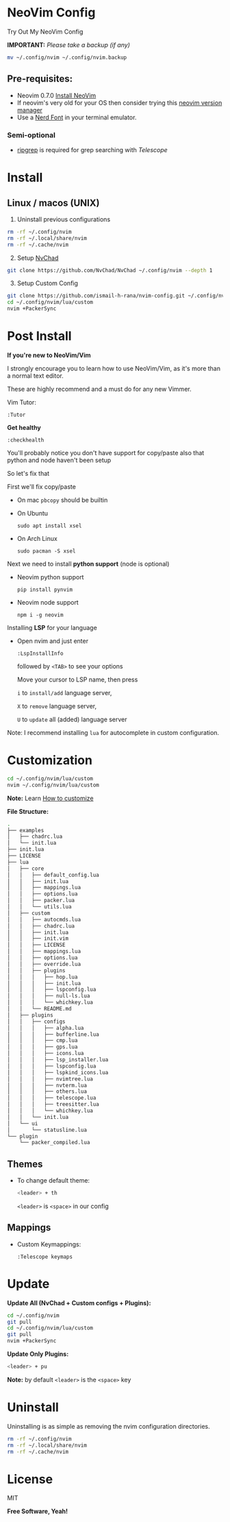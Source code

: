 # NeoVim Config
Try Out My NeoVim Config

**IMPORTANT:**  *Please take a backup (if any)*
```sh
mv ~/.config/nvim ~/.config/nvim.backup
```

## Pre-requisites:
- Neovim 0.7.0 [Install NeoVim](https://github.com/neovim/neovim/wiki/Installing-Neovim)
- If neovim's very old for your OS then consider trying this [neovim version manager](https://github.com/MordechaiHadad/bob)
- Use a [Nerd Font](https://www.nerdfonts.com) in your terminal emulator.

### Semi-optional
- [ripgrep](https://github.com/BurntSushi/ripgrep) is required for grep searching with *Telescope*

# Install
## Linux / macos (UNIX)

1. Uninstall previous configurations
```sh
rm -rf ~/.config/nvim
rm -rf ~/.local/share/nvim
rm -rf ~/.cache/nvim
```
2. Setup [NvChad](https://nvchad.github.io)
```sh
git clone https://github.com/NvChad/NvChad ~/.config/nvim --depth 1
```
3. Setup Custom Config
```sh
git clone https://github.com/ismail-h-rana/nvim-config.git ~/.config/nvim/lua/custom --depth 1
cd ~/.config/nvim/lua/custom
nvim +PackerSync
```


# Post Install

**If you're new to NeoVim/Vim**

I strongly encourage you to learn how to use NeoVim/Vim, as it's more than a normal text editor.

These are highly recommend and a must do for any new Vimmer.

Vim Tutor:
```
:Tutor
```

**Get healthy**
```
:checkhealth
```
You'll probably notice you don't have support for copy/paste also that python and node haven't been setup

So let's fix that

First we'll fix copy/paste

  - On mac `pbcopy` should be builtin

  - On Ubuntu
    ```
    sudo apt install xsel
    ```
  - On Arch Linux
    ```
    sudo pacman -S xsel
    ```

Next we need to install **python support** (node is optional)

  - Neovim python support
    ```
    pip install pynvim
    ```
  - Neovim node support
    ```
    npm i -g neovim
    ```

Installing **LSP** for your language

  - Open nvim and just enter
    ```
    :LspInstallInfo
    ```
    followed by `<TAB>` to see your options
    
    Move your cursor to LSP name, then press 
    
    `i` to `install/add` language server, 
    
    `X` to `remove` language server,
    
    `U` to `update` all (added) language server

Note: I recommend installing `lua` for autocomplete in custom configuration.


# Customization
```sh
cd ~/.config/nvim/lua/custom
nvim ~/.config/nvim/lua/custom
```
**Note:** Learn [How to customize](https://nvchad.github.io/config/Custom%20config)

**File Structure:**
```sh
.
├── examples
│   ├── chadrc.lua
│   └── init.lua
├── init.lua
├── LICENSE
├── lua
│   ├── core
│   │   ├── default_config.lua
│   │   ├── init.lua
│   │   ├── mappings.lua
│   │   ├── options.lua
│   │   ├── packer.lua
│   │   └── utils.lua
│   ├── custom
│   │   ├── autocmds.lua
│   │   ├── chadrc.lua
│   │   ├── init.lua
│   │   ├── init.vim
│   │   ├── LICENSE
│   │   ├── mappings.lua
│   │   ├── options.lua
│   │   ├── override.lua
│   │   ├── plugins
│   │   │   ├── hop.lua
│   │   │   ├── init.lua
│   │   │   ├── lspconfig.lua
│   │   │   ├── null-ls.lua
│   │   │   └── whichkey.lua
│   │   └── README.md
│   ├── plugins
│   │   ├── configs
│   │   │   ├── alpha.lua
│   │   │   ├── bufferline.lua
│   │   │   ├── cmp.lua
│   │   │   ├── gps.lua
│   │   │   ├── icons.lua
│   │   │   ├── lsp_installer.lua
│   │   │   ├── lspconfig.lua
│   │   │   ├── lspkind_icons.lua
│   │   │   ├── nvimtree.lua
│   │   │   ├── nvterm.lua
│   │   │   ├── others.lua
│   │   │   ├── telescope.lua
│   │   │   ├── treesitter.lua
│   │   │   └── whichkey.lua
│   │   └── init.lua
│   └── ui
│       └── statusline.lua
└── plugin
    └── packer_compiled.lua
```

## Themes

  - To change default theme: 
    ```sh
    <leader> + th
    ```
    `<leader>` is `<space>` in our config

## Mappings

  - Custom Keymappings:
    ```
    :Telescope keymaps
    ```


# Update

**Update All (NvChad + Custom configs + Plugins):**
```sh
cd ~/.config/nvim
git pull
cd ~/.config/nvim/lua/custom
git pull
nvim +PackerSync
```

**Update Only Plugins:**
```sh
<leader> + pu
```
**Note:** by default `<leader>` is the `<space>` key


# Uninstall

Uninstalling is as simple as removing the nvim configuration directories.

```sh
rm -rf ~/.config/nvim
rm -rf ~/.local/share/nvim
rm -rf ~/.cache/nvim
```

# License

MIT

**Free Software, Yeah!**
